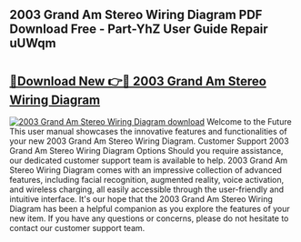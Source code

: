 ## 2003 Grand Am Stereo Wiring Diagram PDF Download Free - Part-YhZ User Guide Repair uUWqm

# <h2><a href="http://dfmweo6.blite.top/?on=2003+Grand+Am+Stereo+Wiring+Diagram">🔗Download New 👉🔴 2003 Grand Am Stereo Wiring Diagram</a></h2>

[![2003 Grand Am Stereo Wiring Diagram download](https://i.imgur.com/lujVjoI.png)](http://dfmweo6.blite.top/?on=2003+Grand+Am+Stereo+Wiring+Diagram)
Welcome to the Future This user manual showcases the innovative features and functionalities of your new 2003 Grand Am Stereo Wiring Diagram. Customer Support 2003 Grand Am Stereo Wiring Diagram Options Should you require assistance, our dedicated customer support team is available to help. 2003 Grand Am Stereo Wiring Diagram comes with an impressive collection of advanced features, including facial recognition, augmented reality, voice activation, and wireless charging, all easily accessible through the user-friendly and intuitive interface. It's our hope that the 2003 Grand Am Stereo Wiring Diagram has been a helpful companion as you explore the features of your new item. If you have any questions or concerns, please do not hesitate to contact our customer support team.
